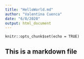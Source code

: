 ```yaml
---
title: "HelloWorld.md"
author: "Valentina Cuenca"
date: "6/8/2020"
output: html_document
---
```


```{r setup, include=FALSE}
knitr::opts_chunk$set(echo = TRUE)
```

## This is a markdown file